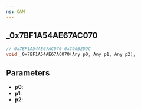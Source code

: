 ```yaml
---
ns: CAM
---
```

## _0x7BF1A54AE67AC070

```c
// 0x7BF1A54AE67AC070 0xC90B2DDC
void _0x7BF1A54AE67AC070(Any p0, Any p1, Any p2);
```


## Parameters
* **p0**: 
* **p1**: 
* **p2**: 


